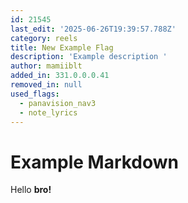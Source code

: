 ```yaml
---
id: 21545
last_edit: '2025-06-26T19:39:57.788Z'
category: reels
title: New Example Flag
description: 'Example description '
author: mamiiblt
added_in: 331.0.0.0.41
removed_in: null
used_flags:
  - panavision_nav3
  - note_lyrics
---
```


# Example Markdown

Hello **bro!**